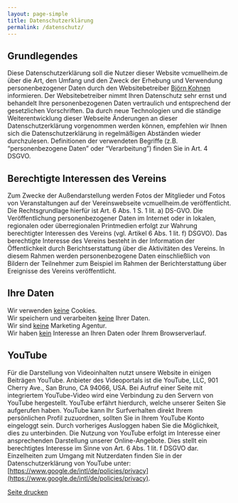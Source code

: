 ```yaml
---
layout: page-simple
title: Datenschutzerklärung
permalink: /datenschutz/
---
```


## **Grundlegendes**
Diese Datenschutzerklärung soll die Nutzer dieser Website vcmuellheim.de über die Art, den Umfang und den Zweck der Erhebung und Verwendung personenbezogener Daten durch den Websitebetreiber [Björn Kohnen](mailto:bjoern@vcmuellheim.de) informieren. Der Websitebetreiber nimmt Ihren Datenschutz sehr ernst und behandelt Ihre personenbezogenen Daten vertraulich und entsprechend der gesetzlichen
Vorschriften. Da durch neue Technologien und die ständige Weiterentwicklung dieser Webseite Änderungen an dieser Datenschutzerklärung vorgenommen werden können, empfehlen wir Ihnen sich die Datenschutzerklärung in regelmäßigen Abständen wieder durchzulesen. Definitionen der verwendeten Begriffe (z.B. “personenbezogene Daten” oder “Verarbeitung”) finden Sie in Art. 4 DSGVO.


## **Berechtigte Interessen des Vereins**
Zum Zwecke der Außendarstellung werden Fotos der Mitglieder und Fotos von Veranstaltungen auf der Vereinswebseite vcmuellheim.de veröffentlicht. Die Rechtsgrundlage hierfür ist Art. 6 Abs. 1 S. 1 lit. a) DS-GVO.
Die Veröffentlichung personenbezogener Daten im Internet oder in lokalen, regionalen oder überregionalen Printmedien erfolgt zur Wahrung berechtigter Interessen des Vereins (vgl. Artikel 6 Abs. 1 lit. f) DSGVO). Das berechtigte Interesse des Vereins besteht in der Information der Öffentlichkeit durch Berichtserstattung über die Aktivitäten des Vereins. In diesem Rahmen werden personenbezogene Daten einschließlich von Bildern der Teilnehmer zum Beispiel im Rahmen der Berichterstattung über Ereignisse des Vereins veröffentlicht.


## **Ihre Daten**
Wir verwenden <u>keine</u> Cookies.  
Wir speichern und verarbeiten <u>keine</u> Ihrer Daten.  
Wir sind <u>keine</u> Marketing Agentur.  
Wir haben <u>kein</u> Interesse an Ihren Daten oder Ihrem Browserverlauf.  


## **YouTube**
Für die Darstellung von Videoinhalten nutzt unsere Website in einigen Beiträgen YouTube. Anbieter des Videoportals ist die YouTube, LLC, 901 Cherry Ave., San Bruno, CA 94066, USA. Bei Aufruf einer Seite mit integriertem YouTube-Video wird eine Verbindung zu den Servern von YouTube hergestellt. YouTube erfährt hierdurch, welche unserer Seiten Sie aufgerufen haben. YouTube kann Ihr Surfverhalten direkt Ihrem persönlichen Profil zuzuordnen, sollten Sie in Ihrem YouTube Konto eingeloggt sein. Durch vorheriges Ausloggen haben Sie die Möglichkeit, dies zu unterbinden. Die Nutzung von YouTube erfolgt im Interesse einer ansprechenden Darstellung unserer Online-Angebote. Dies stellt ein berechtigtes Interesse im Sinne von Art. 6 Abs. 1 lit. f DSGVO dar. Einzelheiten zum Umgang mit Nutzerdaten finden Sie in der Datenschutzerklärung von YouTube unter: [https://www.google.de/intl/de/policies/privacy](https://www.google.de/intl/de/policies/privacy).


<div class="print-page"><a href="#" class="print-btn" onclick="window.print();return false;"><i class="fa fa-print" aria-hidden="true"></i> Seite drucken</a></div>
